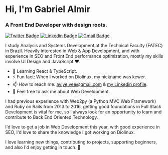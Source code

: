 # Hi, I'm Gabriel Almir

### A Front End Developer with design roots.

[![Twitter Badge](https://img.shields.io/badge/-@avlyev-00a1f4?style=flat-square&labelColor=ab0387&logo=twitter&logoColor=white&link=https://twitter.com/avlyev)](https://twitter.com/avlyev)
[![Linkedin Badge](https://img.shields.io/badge/-avlye-00a1f4?style=flat-square&labelColor=ab0387&logo=Linkedin&logoColor=white&link=https://www.linkedin.com/in/avlye/)](https://www.linkedin.com/in/avlye/) 
[![Gmail Badge](https://img.shields.io/badge/-avlye.vee@gmail.com-00a1f4?style=flat-square&logo=Gmail&labelColor=ab0387&logoColor=white&link=mailto:avlye.vee@gmail.com)](mailto:avlye.vee@gmail.com)

I study Analysis and Systems Development at the Technical Faculty (FATEC) in Brazil.
Heavily interested in Web & App Development, and with experience in SEO and Front End performance optimization, mostly my skills involve UI Design and JavaScript ❤.

- 🌱 Learning React & TypeScript.
- ⚡ Fun fact: When I worked on Diolinux, my nickname was kewer.
- 📫 How to reach me: [avlye.vee@gmail.com](mailto:avlye.vee@gmail.com) & [my Linkedin profile](https://www.linkedin.com/in/avlye/).
- 💬 Feel free to ask me about Web Development.

I had previous experience with Web2py (a Python MVC Web Framework) and Ruby on Rails from 2013 to 2016, getting good foundations in Full Stack Development is vital for me, so I always look for an opportunity to learn and contribute to Back End Oriented Technology.

I'd love to get a job in Web Development this year, with good experience in SEO, I'd love to share the knowledge I got working on Diolinux.

I love learning new things, contributing to projects, supporting beginners, and also I'd enjoy getting in touch. 💬 


